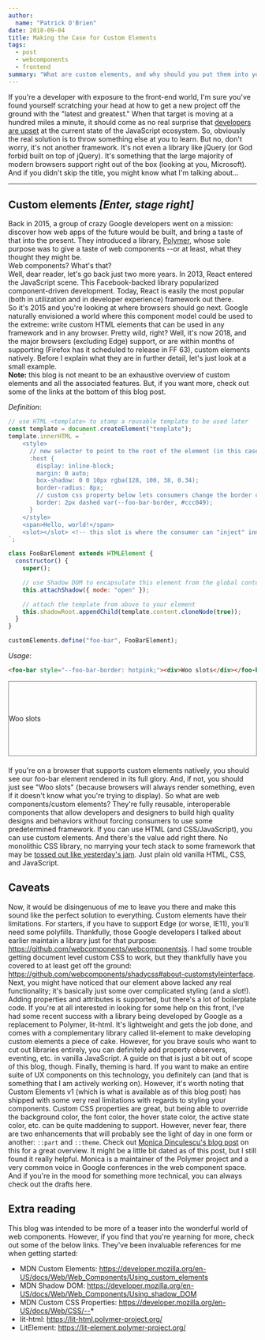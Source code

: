 ```yaml
---
author:
  name: "Patrick O'Brien"
date: 2018-09-04
title: Making the Case for Custom Elements
tags:
  - post
  - webcomponents
  - frontend
summary: "What are custom elements, and why should you put them into your front end utility belt?"
---
```


If you're a developer with exposure to the front-end world, I'm sure you've found yourself scratching your head at how to get a new project off the ground with the "latest and greatest." When that target is moving at a hundred miles a minute, it should come as no real surprise that [developers are upset](https://hackernoon.com/how-it-feels-to-learn-javascript-in-2016-d3a717dd577f) at the current state of the JavaScript ecosystem.
So, obviously the real solution is to throw something else at you to learn. But no, don't worry, it's not another framework. It's not even a library like jQuery (or God forbid built on top of jQuery). It's something that the large majority of modern browsers support right out of the box (looking at you, Microsoft). And if you didn't skip the title, you might know what I'm talking about...

---

## Custom elements _[Enter, stage right]_

Back in 2015, a group of crazy Google developers went on a mission: discover how web apps of the future would be built, and bring a taste of that into the present. They introduced a library, [Polymer](https://www.polymer-project.org/), whose sole purpose was to give a taste of web components --or at least, what they thought they might be.  
Web components? What's that?  
Well, dear reader, let's go back just two more years. In 2013, React entered the JavaScript scene. This Facebook-backed library popularized component-driven development. Today, React is easily the most popular (both in utilization and in developer experience) framework out there.  
So it's 2015 and you're looking at where browsers should go next. Google naturally envisioned a world where this component model could be used to the extreme: write custom HTML elements that can be used in any framework and in any browser. Pretty wild, right? Well, it's now 2018, and the major browsers (excluding Edge) support, or are within months of supporting (Firefox has it scheduled to release in FF 63), custom elements natively. Before I explain what they are in further detail, let's just look at a small example.  
**Note:** this blog is not meant to be an exhaustive overview of custom elements and all the associated features. But, if you want more, check out some of the links at the bottom of this blog post.

_Definition_:

<!-- Markdown Template -->
```js
// use HTML <template> to stamp a reusable template to be used later
const template = document.createElement("template");
template.innerHTML = `
    <style>
      // new selector to point to the root of the element (in this case, foo-bar)
      :host {
        display: inline-block;
        margin: 0 auto;
        box-shadow: 0 0 10px rgba(128, 100, 38, 0.34);
        border-radius: 8px;
        // custom css property below lets consumers change the border color 
        border: 2px dashed var(--foo-bar-border, #ccc049);
      }
    </style>
    <span>Hello, world!</span>
    <slot></slot> <!-- this slot is where the consumer can "inject" innerHTML -->
`;

class FooBarElement extends HTMLElement {
  constructor() {
    super();

    // use Shadow DOM to encapsulate this element from the global context
    this.attachShadow({ mode: "open" });

    // attach the template from above to your element
    this.shadowRoot.appendChild(template.content.cloneNode(true));
  }
}

customElements.define("foo-bar", FooBarElement);
```

_Usage_:

<!-- Markdown Template -->
```html
<foo-bar style="--foo-bar-border: hotpink;"><div>Woo slots</div></foo-bar>
```

<div style="border: 1px solid gray;height: 150px;display:flex;align-items:center;margin-bottom:20px;">
	<foo-bar style="--foo-bar-border: hotpink;"><div>Woo slots</div></foo-bar>
</div>

<script>
const template = document.createElement('template');
template.innerHTML = `
    <style>
      :host {
        display: inline-block;
        margin: 0 auto;
        box-shadow: 0 0 10px rgba(128, 100, 38, 0.34);
        border-radius: 8px;
        border: 2px dashed var(--foo-bar-border, #ccc049);
      }
    </style>

    <span>Hello, world!</span>
    <slot></slot>

`;

class FooBarElement extends HTMLElement {
constructor() {
super();

this.attachShadow({ mode: 'open' });
this.shadowRoot.appendChild(template.content.cloneNode(true));
}
}

customElements.define('foo-bar', FooBarElement);</script>

If you're on a browser that supports custom elements natively, you should see our foo-bar element rendered in its full glory. And, if not, you should just see "Woo slots" (because browsers will always render something, even if it doesn't know what you're trying to display).
So what are web components/custom elements? They're fully reusable, interoperable components that allow developers and designers to build high quality designs and behaviors without forcing consumers to use some predetermined framework. If you can use HTML (and CSS/JavaScript), you can use custom elements. And there's the value add right there. No monolithic CSS library, no marrying your tech stack to some framework that may be [tossed out like yesterday's jam](https://giant.gfycat.com/SelfreliantParchedFlee.webm). Just plain old vanilla HTML, CSS, and JavaScript.

## Caveats

Now, it would be disingenuous of me to leave you there and make this sound like the perfect solution to everything. Custom elements have their limitations.
For starters, if you have to support Edge (or worse, IE11), you'll need some polyfills. Thankfully, those Google developers I talked about earlier maintain a library just for that purpose: https://github.com/webcomponents/webcomponentsjs. I had some trouble getting document level custom CSS to work, but they thankfully have you covered to at least get off the ground: https://github.com/webcomponents/shadycss#about-customstyleinterface.
Next, you might have noticed that our element above lacked any real functionality; it's basically just some over complicated styling (and a slot!). Adding properties and attributes is supported, but there's a lot of boilerplate code. If you're at all interested in looking for some help on this front, I've had some recent success with a library being developed by Google as a replacement to Polymer, lit-html. It's lightweight and gets the job done, and comes with a complementary library called lit-element to make developing custom elements a piece of cake. However, for you brave souls who want to cut out libraries entirely, you can definitely add property observers, eventing, etc. in vanilla JavaScript. A guide on that is just a bit out of scope of this blog, though.
Finally, theming is hard. If you want to make an entire suite of UX components on this technology, you definitely can (and that is something that I am actively working on). However, it's worth noting that Custom Elements v1 (which is what is available as of this blog post) has shipped with some very real limitations with regards to styling your components. Custom CSS properties are great, but being able to override the background color, the font color, the hover state color, the active state color, etc. can be quite maddening to support. However, never fear, there are two enhancements that will probably see the light of day in one form or another: `::part` and `::theme`. Check out [Monica Dinculescu's blog post](https://meowni.ca/posts/part-theme-explainer/) on this for a great overview. It might be a little bit dated as of this post, but I still found it really helpful. Monica is a maintainer of the Polymer project and a very common voice in Google conferences in the web component space. And if you're in the mood for something more technical, you can always check out the drafts here.

## Extra reading

This blog was intended to be more of a teaser into the wonderful world of web components. However, if you find that you're yearning for more, check out some of the below links. They've been invaluable references for me when getting started:

- MDN Custom Elements: https://developer.mozilla.org/en-US/docs/Web/Web_Components/Using_custom_elements
- MDN Shadow DOM: https://developer.mozilla.org/en-US/docs/Web/Web_Components/Using_shadow_DOM
- MDN Custom CSS Properties: https://developer.mozilla.org/en-US/docs/Web/CSS/--*
- lit-html: https://lit-html.polymer-project.org/
- LitElement: https://lit-element.polymer-project.org/
